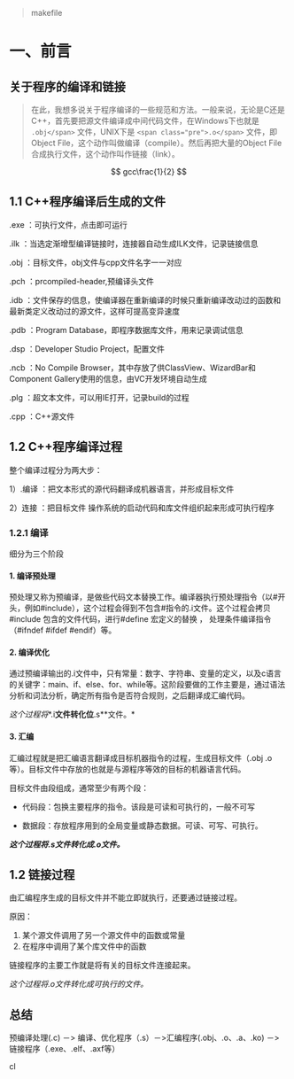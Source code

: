 > makefile

# 一、前言

## 关于程序的编译和链接

> 在此，我想多说关于程序编译的一些规范和方法。一般来说，无论是C还是C++，首先要把源文件编译成中间代码文件，在Windows下也就是 `.obj</span>` 文件，UNIX下是 `<span class="pre">.o</span>` 文件，即Object File，这个动作叫做编译（compile）。然后再把大量的Object File合成执行文件，这个动作叫作链接（link）。

$$
gcc\frac{1}{2}
$$

## **1.1  	C++程序编译后生成的文件**

.exe ：可执行文件，点击即可运行

.ilk ：当选定渐增型编译链接时，连接器自动生成ILK文件，记录链接信息

.obj ：目标文件，obj文件与cpp文件名字一一对应

.pch ：prcompiled-header,预编译头文件

.idb ：文件保存的信息，使编译器在重新编译的时候只重新编译改动过的函数和最新类定义改动过的源文件，这样可提高变异速度

.pdb ：Program Database，即程序数据库文件，用来记录调试信息

.dsp ：Developer Studio Project，配置文件

.ncb ：No Compile Browser，其中存放了供ClassView、WizardBar和Component Gallery使用的信息，由VC开发环境自动生成

.plg ：超文本文件，可以用IE打开，记录build的过程

.cpp ：C++源文件

## **1.2 C++程序编译过程**

整个编译过程分为两大步：

1）.编译 ：把文本形式的源代码翻译成机器语言，并形成目标文件

2）连接 ：把目标文件 操作系统的启动代码和库文件组织起来形成可执行程序

### 1.2.1 编译

细分为三个阶段

#### 1. 编译预处理

预处理又称为预编译，是做些代码文本替换工作。编译器执行预处理指令（以#开头，例如#include），这个过程会得到不包含#指令的.i文件。这个过程会拷贝#include 包含的文件代码，进行#define 宏定义的替换 ， 处理条件编译指令 （#ifndef #ifdef #endif）等。

#### 2.  编译优化

通过预编译输出的.i文件中，只有常量：数字、字符串、变量的定义，以及c语言的关键字：main、if、else、for、while等。这阶段要做的工作主要是，通过语法分析和词法分析，确定所有指令是否符合规则，之后翻译成汇编代码。

*这个过程将**.i**文件转化位**.s**文件。*

#### 3.  汇编

汇编过程就是把汇编语言翻译成目标机器指令的过程，生成目标文件（.obj .o等）。目标文件中存放的也就是与源程序等效的目标的机器语言代码。

目标文件由段组成，通常至少有两个段：

- 代码段：包换主要程序的指令。该段是可读和可执行的，一般不可写

- 数据段：存放程序用到的全局变量或静态数据。可读、可写、可执行。

***这个过程将.s文件转化成.o文件。***

## 1.2 链接过程

由汇编程序生成的目标文件并不能立即就执行，还要通过链接过程。

原因：

1. 某个源文件调用了另一个源文件中的函数或常量
2. 在程序中调用了某个库文件中的函数

链接程序的主要工作就是将有关的目标文件连接起来。

*这个过程将.o文件转化成可执行的文件。*


## **总结**

预编译处理(.c) －> 编译、优化程序（.s）－>汇编程序(.obj、.o、.a、.ko) －> 链接程序（.exe、.elf、.axf等）

cl
